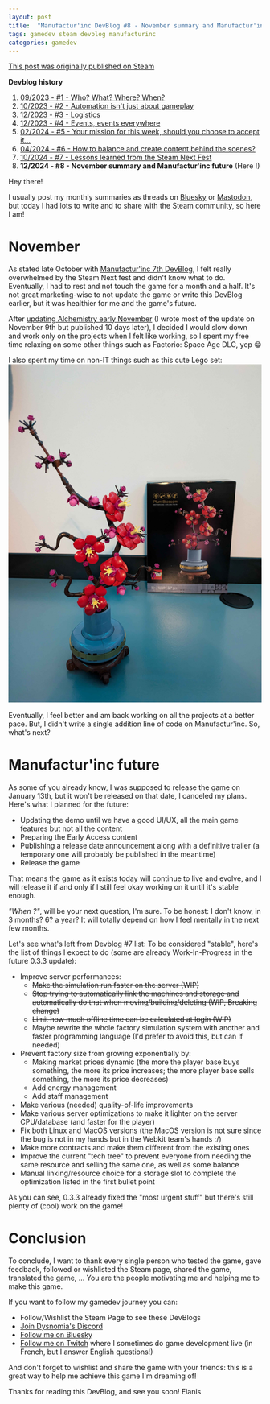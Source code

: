 ```yaml
---
layout: post
title:  "Manufactur'inc DevBlog #8 - November summary and Manufactur'inc future"
tags: gamedev steam devblog manufacturinc
categories: gamedev
---
```


[This post was originally published on Steam](https://store.steampowered.com/news/app/2146380/view/519699278946371779)

**Devblog history**
1. [09/2023 - #1 - Who? What? Where? When?](https://store.steampowered.com/news/app/2146380/view/7184986051960660929)
2. [10/2023 - #2 - Automation isn't just about gameplay](https://store.steampowered.com/news/app/2146380/view/3737483611565199154)
3. [12/2023 - #3 - Logistics](https://store.steampowered.com/news/app/2146380/view/3883856311467351828)
4. [12/2023 - #4 - Events, events everywhere](https://store.steampowered.com/news/app/2146380/view/3883856311496283654)
5. [02/2024 - #5 - Your mission for this week, should you choose to accept it...](https://store.steampowered.com/news/app/2146380/view/4160833394874745089)
6. [04/2024 - #6 - How to balance and create content behind the scenes?](https://store.steampowered.com/news/app/2146380/view/4194615462179930723)
7. [10/2024 - #7 - Lessons learned from the Steam Next Fest](https://store.steampowered.com/news/app/2146380/view/4529024222460953609)
8. **12/2024 - #8 - November summary and Manufactur'inc future**  (Here !)

Hey there!

I usually post my monthly summaries as threads on [Bluesky](https://bsky.app/profile/elanis.bsky.social/post/3l6paeuomba2f) or [Mastodon](https://mastodon.gamedev.place/@Elanis/113322267008349043), but today I had lots to write and to share with the Steam community, so here I am!

# November

As stated late October with [Manufactur'inc 7th DevBlog](https://store.steampowered.com/news/app/2146380/view/4529024222460953609), I felt really overwhelmed by the Steam Next fest and didn't know what to do. Eventually, I had to rest and not touch the game for a month and a half. It's not great marketing-wise to not update the game or write this DevBlog earlier, but it was healthier for me and the game's future.

After [updating Alchemistry early November](https://store.steampowered.com/news/app/1730540/view/4449088504440292200) (I wrote most of the update on November 9th but published 10 days later), I decided I would slow down and work only on the projects when I felt like working, so I spent my free time relaxing on some other things such as Factorio: Space Age DLC, yep 😁

I also spent my time on non-IT things such as this cute Lego set:
![](/assets/img/2024-12-10_lego_set.jpg)

Eventually, I feel better and am back working on all the projects at a better pace. But, I didn't write a single addition line of code on Manufactur'inc. So, what's next?

# Manufactur'inc future

As some of you already know, I was supposed to release the game on January 13th, but it won't be released on that date, I canceled my plans.
Here's what I planned for the future:
- Updating the demo until we have a good UI/UX, all the main game features but not all the content
- Preparing the Early Access content
- Publishing a release date announcement along with a definitive trailer (a temporary one will probably be published in the meantime)
- Release the game

That means the game as it exists today will continue to live and evolve, and I will release it if and only if I still feel okay working on it until it's stable enough.

*"When ?"*, will be your next question, I'm sure. To be honest: I don't know, in 3 months? 6? a year?
It will totally depend on how I feel mentally in the next few months.

Let's see what's left from Devblog #7 list:
To be considered "stable", here's the list of things I expect to do (some are already Work-In-Progress in the future 0.3.3 update):
- Improve server performances:
	- ~~Make the simulation run faster on the server (WIP)~~
	- ~~Stop trying to automatically link the machines and storage and automatically do that when moving/building/deleting (WIP, Breaking change)~~
	- ~~Limit how much offline time can be calculated at login (WIP)~~
	- Maybe rewrite the whole factory simulation system with another and faster programming language (I'd prefer to avoid this, but can if needed)
- Prevent factory size from growing exponentially by:
	- Making market prices dynamic (the more the player base buys something, the more its price increases; the more player base sells something, the more its price decreases)
	- Add energy management 
	- Add staff management 
- Make various (needed) quality-of-life improvements
- Make various server optimizations to make it lighter on the server CPU/database (and faster for the player)
- Fix both Linux and MacOS versions (the MacOS version is not sure since the bug is not in my hands but in the Webkit team's hands :/)
- Make more contracts and make them different from the existing ones
- Improve the current "tech tree" to prevent everyone from needing the same resource and selling the same one, as well as some balance
- Manual linking/resource choice for a storage slot to complete the optimization listed in the first bullet point

As you can see, 0.3.3 already fixed the "most urgent stuff" but there's still plenty of (cool) work on the game!

# Conclusion

To conclude, I want to thank every single person who tested the game, gave feedback, followed or wishlisted the Steam page, shared the game, translated the game, ... You are the people motivating me and helping me to make this game.

If you want to follow my gamedev journey you can:
- Follow/Wishlist the Steam Page to see these DevBlogs
- [Join Dysnomia's Discord](https://discord.com/invite/c8aARey)
- [Follow me on Bluesky](https://bsky.app/profile/elanis.bsky.social)
- [Follow me on Twitch](https://www.twitch.tv/elanis42) where I sometimes do game development live (in French, but I answer English questions!)

And don't forget to wishlist and share the game with your friends: this is a great way to help me achieve this game I'm dreaming of!

Thanks for reading this DevBlog, and see you soon!
Elanis
